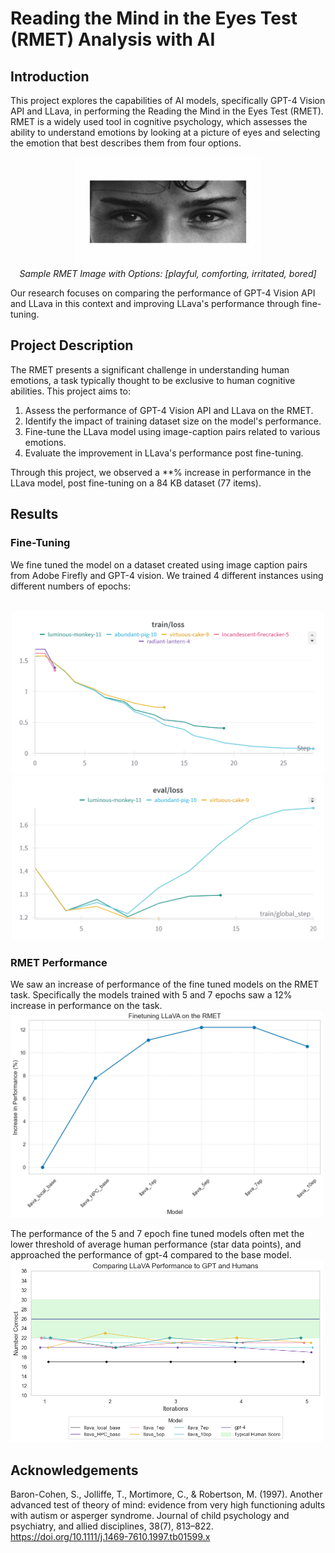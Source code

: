 # Reading the Mind in the Eyes Test (RMET) Analysis with AI

## Introduction

This project explores the capabilities of AI models, specifically GPT-4 Vision API and LLava, in performing the Reading the Mind in the Eyes Test (RMET). RMET is a widely used tool in cognitive psychology, which assesses the ability to understand emotions by looking at a picture of eyes and selecting the emotion that best describes them from four options.

<div align="center">
  <img src="/task_materials/regular/01-playful-comforting-irritated-bored-300x175.jpg" alt="Sample RMET Image"/>
  <br>
  <i>Sample RMET Image with Options: [playful, comforting, irritated, bored]</i>
  <br>
</div>

Our research focuses on comparing the performance of GPT-4 Vision API and LLava in this context and improving LLava's performance through fine-tuning.

## Project Description

The RMET presents a significant challenge in understanding human emotions, a task typically thought to be exclusive to human cognitive abilities. This project aims to:

1. Assess the performance of GPT-4 Vision API and LLava on the RMET.
2. Identify the impact of training dataset size on the model's performance.
3. Fine-tune the LLava model using image-caption pairs related to various emotions.
4. Evaluate the improvement in LLava's performance post fine-tuning.

Through this project, we observed a **% increase in performance in the LLava model, post fine-tuning on a 84 KB dataset (77 items).

## Results
### Fine-Tuning
We fine tuned the model on a dataset created using image caption pairs from Adobe Firefly and GPT-4 vision. We trained 4 different instances using different numbers of epochs:
<div align="center">
  <br>
  <img src="/llava_hyak/output/trainloss.png" width="500" alt="Training Loss over Epochs"/>
  <img src="/llava_hyak/output/evalloss.png" width="500" alt="Evaluation Loss over Epochs"/>
</div>

### RMET Performance
We saw an increase of performance of the fine tuned models on the RMET task. Specifically the models trained with 5 and 7 epochs saw a 12% increase in performance on the task.
<br>
<img src="/llava_hyak/output/ft_performance.png" width="500" alt="Increase in performance over epochs"/>

The performance of the 5 and 7 epoch fine tuned models often met the lower threshold of average human performance (star data points), and approached the performance of gpt-4 compared to the base model. 
<br>
<img src="/llava_hyak/output/ft_compare.png" width="500" alt="Comparing model performance"/>

## Acknowledgements
Baron-Cohen, S., Jolliffe, T., Mortimore, C., & Robertson, M. (1997). Another advanced test of theory of mind: evidence from very high functioning adults with autism or asperger syndrome. Journal of child psychology and psychiatry, and allied disciplines, 38(7), 813–822. https://doi.org/10.1111/j.1469-7610.1997.tb01599.x
